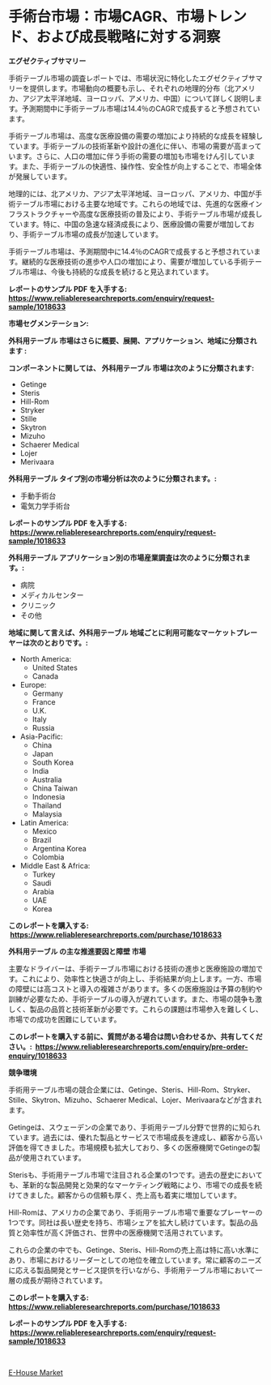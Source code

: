 <p><h1>手術台市場：市場CAGR、市場トレンド、および成長戦略に対する洞察</h1></p><p><strong>エグゼクティブサマリー</strong></p>
<p><p>手術テーブル市場の調査レポートでは、市場状況に特化したエグゼクティブサマリーを提供します。市場動向の概要も示し、それぞれの地理的分布（北アメリカ、アジア太平洋地域、ヨーロッパ、アメリカ、中国）について詳しく説明します。予測期間中に手術テーブル市場は14.4％のCAGRで成長すると予想されています。</p><p>手術テーブル市場は、高度な医療設備の需要の増加により持続的な成長を経験しています。手術テーブルの技術革新や設計の進化に伴い、市場の需要が高まっています。さらに、人口の増加に伴う手術の需要の増加も市場をけん引しています。また、手術テーブルの快適性、操作性、安全性が向上することで、市場全体が発展しています。</p><p>地理的には、北アメリカ、アジア太平洋地域、ヨーロッパ、アメリカ、中国が手術テーブル市場における主要な地域です。これらの地域では、先進的な医療インフラストラクチャーや高度な医療技術の普及により、手術テーブル市場が成長しています。特に、中国の急速な経済成長により、医療設備の需要が増加しており、手術テーブル市場の成長が加速しています。</p><p>手術テーブル市場は、予測期間中に14.4％のCAGRで成長すると予想されています。継続的な医療技術の進歩や人口の増加により、需要が増加している手術テーブル市場は、今後も持続的な成長を続けると見込まれています。</p></p>
<p><strong>レポートのサンプル PDF を入手する: <a href="https://www.reliableresearchreports.com/enquiry/request-sample/1018633">https://www.reliableresearchreports.com/enquiry/request-sample/1018633</a></strong></p>
<p><strong>市場セグメンテーション:</strong></p>
<p><strong> 外科用テーブル 市場はさらに概要、展開、アプリケーション、地域に分類されます :</strong></p>
<p><strong>コンポーネントに関しては、 外科用テーブル 市場は次のように分類されます: &nbsp;</strong></p>
<p><ul><li>Getinge</li><li>Steris</li><li>Hill-Rom</li><li>Stryker</li><li>Stille</li><li>Skytron</li><li>Mizuho</li><li>Schaerer Medical</li><li>Lojer</li><li>Merivaara</li></ul></p>
<p><strong> 外科用テーブル タイプ別の市場分析は次のように分類されます。:</strong></p>
<p><ul><li>手動手術台</li><li>電気力学手術台</li></ul></p>
<p><strong>レポートのサンプル PDF を入手する: &nbsp;<a href="https://www.reliableresearchreports.com/enquiry/request-sample/1018633">https://www.reliableresearchreports.com/enquiry/request-sample/1018633</a></strong></p>
<p><strong> 外科用テーブル アプリケーション別の市場産業調査は次のように分類されます。:</strong></p>
<p><ul><li>病院</li><li>メディカルセンター</li><li>クリニック</li><li>その他</li></ul></p>
<p><strong>地域に関して言えば、外科用テーブル 地域ごとに利用可能なマーケットプレーヤーは次のとおりです。:</strong></p>
<p><ul>
    <li>
        North America:
        <ul>
            <li>United States</li>
            <li>Canada</li>
        </ul>
    </li>
    <li>
        Europe:
        <ul>
            <li>Germany</li>
            <li>France</li>
            <li>U.K.</li>
            <li>Italy</li>
            <li>Russia</li>
        </ul>
    </li>
    <li>
        Asia-Pacific:
        <ul>
            <li>China</li>
            <li>Japan</li>
            <li>South Korea</li>
            <li>India</li>
            <li>Australia</li>
            <li>China Taiwan</li>
            <li>Indonesia</li>
            <li>Thailand</li>
            <li>Malaysia</li>
        </ul>
    </li>
    <li>
        Latin America:
        <ul>
            <li>Mexico</li>
            <li>Brazil</li>
            <li>Argentina Korea</li>
            <li>Colombia</li>
        </ul>
    </li>
    <li>
        Middle East & Africa:
        <ul>
            <li>Turkey</li>
            <li>Saudi</li>
            <li>Arabia</li>
            <li>UAE</li>
            <li>Korea</li>
        </ul>
    </li>
    </ul></p>
<p><strong>このレポートを購入する: &nbsp;<a href="https://www.reliableresearchreports.com/purchase/1018633">https://www.reliableresearchreports.com/purchase/1018633</a></strong></p>
<p><strong>外科用テーブル の主な推進要因と障壁 市場</strong></p>
<p><p>主要なドライバーは、手術テーブル市場における技術の進歩と医療施設の増加です。これにより、効率性と快適さが向上し、手術結果が向上します。一方、市場の障壁には高コストと導入の複雑さがあります。多くの医療施設は予算の制約や訓練が必要なため、手術テーブルの導入が遅れています。また、市場の競争も激しく、製品の品質と技術革新が必要です。これらの課題は市場参入を難しくし、市場での成功を困難にしています。</p></p>
<p><strong>このレポートを購入する前に、質問がある場合は問い合わせるか、共有してください。:&nbsp; <a href="https://www.reliableresearchreports.com/enquiry/pre-order-enquiry/1018633">https://www.reliableresearchreports.com/enquiry/pre-order-enquiry/1018633</a></strong></p>
<p><strong>競争環境</strong></p>
<p><p>手術用テーブル市場の競合企業には、Getinge、Steris、Hill-Rom、Stryker、Stille、Skytron、Mizuho、Schaerer Medical、Lojer、Merivaaraなどが含まれます。</p><p>Getingeは、スウェーデンの企業であり、手術用テーブル分野で世界的に知られています。過去には、優れた製品とサービスで市場成長を達成し、顧客から高い評価を得てきました。市場規模も拡大しており、多くの医療機関でGetingeの製品が使用されています。</p><p>Sterisも、手術用テーブル市場で注目される企業の1つです。過去の歴史においても、革新的な製品開発と効果的なマーケティング戦略により、市場での成長を続けてきました。顧客からの信頼も厚く、売上高も着実に増加しています。</p><p>Hill-Romは、アメリカの企業であり、手術用テーブル市場で重要なプレーヤーの1つです。同社は長い歴史を持ち、市場シェアを拡大し続けています。製品の品質と効率性が高く評価され、世界中の医療機関で活用されています。</p><p>これらの企業の中でも、Getinge、Steris、Hill-Romの売上高は特に高い水準にあり、市場におけるリーダーとしての地位を確立しています。常に顧客のニーズに応える製品開発とサービス提供を行いながら、手術用テーブル市場において一層の成長が期待されています。</p></p>
<p><strong>このレポートを購入する: &nbsp; <a href="https://www.reliableresearchreports.com/purchase/1018633">https://www.reliableresearchreports.com/purchase/1018633</a></strong></p>
<p><strong>レポートのサンプル PDF を入手する: &nbsp;<a href="https://www.reliableresearchreports.com/enquiry/request-sample/1018633">https://www.reliableresearchreports.com/enquiry/request-sample/1018633</a></strong><strong></strong></p>
<p>&nbsp;</p>
<p><p><a href="https://metal-farmhouse-e95.notion.site/E-House-Market-Size-Growth-and-Forecast-from-2024-2031-06298709348b459bb8f86ca79771a663">E-House Market</a></p></p>
